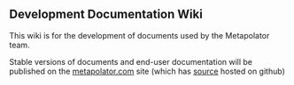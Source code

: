 ## Development Documentation Wiki

This wiki is for the development of documents used by the Metapolator team. 

Stable versions of documents and end-user documentation will be published on the [metapolator.com](metapolator.com) site (which has [source](https://github.com/metapolator/metapolator/tree/gh-pages) hosted on github)
